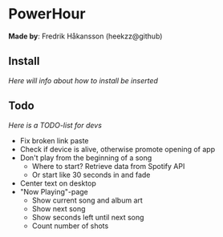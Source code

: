 # PowerHour
**Made by**: Fredrik Håkansson (heekzz@github)

## Install
*Here will info about how to install be inserted*

##  Todo
*Here is a TODO-list for devs*

+ Fix broken link paste
+ Check if device is alive, otherwise promote opening of app
+ Don't play from the beginning of a song 
  + Where to start? Retrieve data from Spotify API
  + Or start like 30 seconds in and fade
+ Center text on desktop
+ "Now Playing"-page
  + Show current song and album art
  + Show next song
  + Show seconds left until next song
  + Count number of shots

